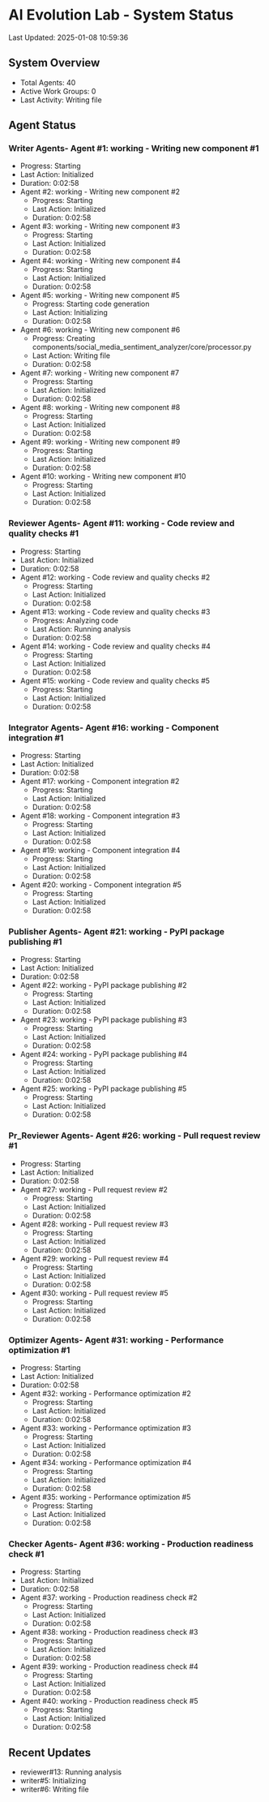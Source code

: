 # AI Evolution Lab - System Status
Last Updated: 2025-01-08 10:59:36

## System Overview
- Total Agents: 40
- Active Work Groups: 0
- Last Activity: Writing file

## Agent Status

### Writer Agents- Agent #1: working - Writing new component #1
  - Progress: Starting
  - Last Action: Initialized
  - Duration: 0:02:58
- Agent #2: working - Writing new component #2
  - Progress: Starting
  - Last Action: Initialized
  - Duration: 0:02:58
- Agent #3: working - Writing new component #3
  - Progress: Starting
  - Last Action: Initialized
  - Duration: 0:02:58
- Agent #4: working - Writing new component #4
  - Progress: Starting
  - Last Action: Initialized
  - Duration: 0:02:58
- Agent #5: working - Writing new component #5
  - Progress: Starting code generation
  - Last Action: Initializing
  - Duration: 0:02:58
- Agent #6: working - Writing new component #6
  - Progress: Creating components/social_media_sentiment_analyzer/core/processor.py
  - Last Action: Writing file
  - Duration: 0:02:58
- Agent #7: working - Writing new component #7
  - Progress: Starting
  - Last Action: Initialized
  - Duration: 0:02:58
- Agent #8: working - Writing new component #8
  - Progress: Starting
  - Last Action: Initialized
  - Duration: 0:02:58
- Agent #9: working - Writing new component #9
  - Progress: Starting
  - Last Action: Initialized
  - Duration: 0:02:58
- Agent #10: working - Writing new component #10
  - Progress: Starting
  - Last Action: Initialized
  - Duration: 0:02:58

### Reviewer Agents- Agent #11: working - Code review and quality checks #1
  - Progress: Starting
  - Last Action: Initialized
  - Duration: 0:02:58
- Agent #12: working - Code review and quality checks #2
  - Progress: Starting
  - Last Action: Initialized
  - Duration: 0:02:58
- Agent #13: working - Code review and quality checks #3
  - Progress: Analyzing code
  - Last Action: Running analysis
  - Duration: 0:02:58
- Agent #14: working - Code review and quality checks #4
  - Progress: Starting
  - Last Action: Initialized
  - Duration: 0:02:58
- Agent #15: working - Code review and quality checks #5
  - Progress: Starting
  - Last Action: Initialized
  - Duration: 0:02:58

### Integrator Agents- Agent #16: working - Component integration #1
  - Progress: Starting
  - Last Action: Initialized
  - Duration: 0:02:58
- Agent #17: working - Component integration #2
  - Progress: Starting
  - Last Action: Initialized
  - Duration: 0:02:58
- Agent #18: working - Component integration #3
  - Progress: Starting
  - Last Action: Initialized
  - Duration: 0:02:58
- Agent #19: working - Component integration #4
  - Progress: Starting
  - Last Action: Initialized
  - Duration: 0:02:58
- Agent #20: working - Component integration #5
  - Progress: Starting
  - Last Action: Initialized
  - Duration: 0:02:58

### Publisher Agents- Agent #21: working - PyPI package publishing #1
  - Progress: Starting
  - Last Action: Initialized
  - Duration: 0:02:58
- Agent #22: working - PyPI package publishing #2
  - Progress: Starting
  - Last Action: Initialized
  - Duration: 0:02:58
- Agent #23: working - PyPI package publishing #3
  - Progress: Starting
  - Last Action: Initialized
  - Duration: 0:02:58
- Agent #24: working - PyPI package publishing #4
  - Progress: Starting
  - Last Action: Initialized
  - Duration: 0:02:58
- Agent #25: working - PyPI package publishing #5
  - Progress: Starting
  - Last Action: Initialized
  - Duration: 0:02:58

### Pr_Reviewer Agents- Agent #26: working - Pull request review #1
  - Progress: Starting
  - Last Action: Initialized
  - Duration: 0:02:58
- Agent #27: working - Pull request review #2
  - Progress: Starting
  - Last Action: Initialized
  - Duration: 0:02:58
- Agent #28: working - Pull request review #3
  - Progress: Starting
  - Last Action: Initialized
  - Duration: 0:02:58
- Agent #29: working - Pull request review #4
  - Progress: Starting
  - Last Action: Initialized
  - Duration: 0:02:58
- Agent #30: working - Pull request review #5
  - Progress: Starting
  - Last Action: Initialized
  - Duration: 0:02:58

### Optimizer Agents- Agent #31: working - Performance optimization #1
  - Progress: Starting
  - Last Action: Initialized
  - Duration: 0:02:58
- Agent #32: working - Performance optimization #2
  - Progress: Starting
  - Last Action: Initialized
  - Duration: 0:02:58
- Agent #33: working - Performance optimization #3
  - Progress: Starting
  - Last Action: Initialized
  - Duration: 0:02:58
- Agent #34: working - Performance optimization #4
  - Progress: Starting
  - Last Action: Initialized
  - Duration: 0:02:58
- Agent #35: working - Performance optimization #5
  - Progress: Starting
  - Last Action: Initialized
  - Duration: 0:02:58

### Checker Agents- Agent #36: working - Production readiness check #1
  - Progress: Starting
  - Last Action: Initialized
  - Duration: 0:02:58
- Agent #37: working - Production readiness check #2
  - Progress: Starting
  - Last Action: Initialized
  - Duration: 0:02:58
- Agent #38: working - Production readiness check #3
  - Progress: Starting
  - Last Action: Initialized
  - Duration: 0:02:58
- Agent #39: working - Production readiness check #4
  - Progress: Starting
  - Last Action: Initialized
  - Duration: 0:02:58
- Agent #40: working - Production readiness check #5
  - Progress: Starting
  - Last Action: Initialized
  - Duration: 0:02:58


## Recent Updates
- reviewer#13: Running analysis
- writer#5: Initializing
- writer#6: Writing file
